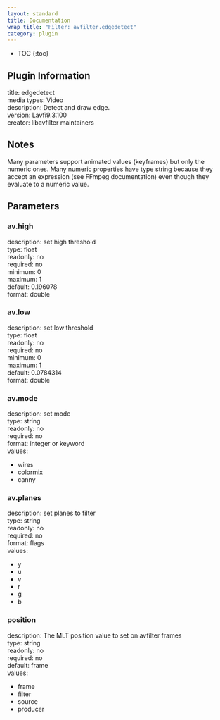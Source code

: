 ```yaml
---
layout: standard
title: Documentation
wrap_title: "Filter: avfilter.edgedetect"
category: plugin
---
```

* TOC
{:toc}

## Plugin Information

title: edgedetect  
media types:
Video  
description: Detect and draw edge.  
version: Lavfi9.3.100  
creator: libavfilter maintainers  

## Notes

Many parameters support animated values (keyframes) but only the numeric ones. Many numeric properties have type string because they accept an expression (see FFmpeg documentation) even though they evaluate to a numeric value.

## Parameters

### av.high

  
description:
set high threshold  
type: float  
readonly: no  
required: no  
minimum: 0  
maximum: 1  
default: 0.196078  
format: double  

### av.low

  
description:
set low threshold  
type: float  
readonly: no  
required: no  
minimum: 0  
maximum: 1  
default: 0.0784314  
format: double  

### av.mode

  
description:
set mode  
type: string  
readonly: no  
required: no  
format: integer or keyword  
values:  

* wires
* colormix
* canny

### av.planes

  
description:
set planes to filter  
type: string  
readonly: no  
required: no  
format: flags  
values:  

* y
* u
* v
* r
* g
* b

### position

  
description:
The MLT position value to set on avfilter frames  
type: string  
readonly: no  
required: no  
default: frame  
values:  

* frame
* filter
* source
* producer

